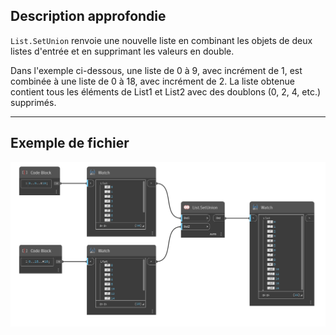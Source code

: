 ## Description approfondie
`List.SetUnion` renvoie une nouvelle liste en combinant les objets de deux listes d'entrée et en supprimant les valeurs en double.

Dans l'exemple ci-dessous, une liste de 0 à 9, avec incrément de 1, est combinée à une liste de 0 à 18, avec incrément de 2. La liste obtenue contient tous les éléments de List1 et List2 avec des doublons (0, 2, 4, etc.) supprimés.
___
## Exemple de fichier

![List.SetUnion](./DSCore.List.SetUnion_img.jpg)
